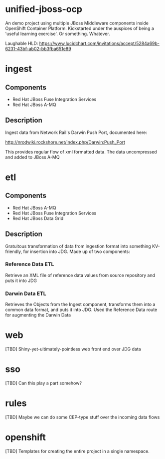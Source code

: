 # unified-jboss-ocp
An demo project using multiple JBoss Middleware components inside OpenShift Container Platform. Kickstarted under the auspices of being a 'useful learning exercise'. Or something. Whatever.


Laughable HLD: https://www.lucidchart.com/invitations/accept/5284a69b-6231-43bf-ab02-bb3fba651e89


# ingest

## Components
* Red Hat JBoss Fuse Integration Services
* Red Hat JBoss A-MQ

## Description
Ingest data from Network Rail's Darwin Push Port, documented here:

http://nrodwiki.rockshore.net/index.php/Darwin:Push_Port

This provides regular flow of xml formatted data. The data uncompressed and added to JBoss A-MQ

# etl

## Components
* Red Hat JBoss A-MQ
* Red Hat JBoss Fuse Integration Services
* Red Hat JBoss Data Grid

## Description

Gratuitous transformation of data from ingestion format into something KV-friendly, for insertion into JDG. Made up of two components:

### Reference Data ETL

Retrieve an XML file of reference data values from source repository and puts it into JDG

### Darwin Data ETL

Retrieves the Objects from the Ingest component, transforms them into a common data format, and puts it into JDG. Used the Reference Data route for augmenting the Darwin Data

# web

[TBD] Shiny-yet-ultimately-pointless web front end over JDG data

# sso

[TBD] Can this play a part somehow?

# rules

[TBD] Maybe we can do some CEP-type stuff over the incoming data flows

# openshift

[TBD] Templates for creating the entire project in a single namespace.
